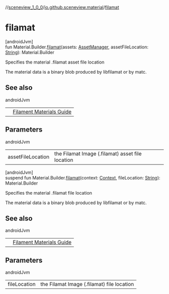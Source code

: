 //[sceneview_1_0_0](../../index.md)/[io.github.sceneview.material](index.md)/[filamat](filamat.md)

# filamat

[androidJvm]\
fun Material.Builder.[filamat](filamat.md)(assets: [AssetManager](https://developer.android.com/reference/kotlin/android/content/res/AssetManager.html), assetFileLocation: [String](https://kotlinlang.org/api/latest/jvm/stdlib/kotlin/-string/index.html)): Material.Builder

Specifies the material .filamat asset file location

The material data is a binary blob produced by libfilamat or by matc.

## See also

androidJvm

| | |
|---|---|
|  | <a href="https://google.github.io/filament/Materials.html">Filament Materials Guide</a> |

## Parameters

androidJvm

| | |
|---|---|
| assetFileLocation | the Filamat Image (.filamat) asset file location |

[androidJvm]\
suspend fun Material.Builder.[filamat](filamat.md)(context: [Context](https://developer.android.com/reference/kotlin/android/content/Context.html), fileLocation: [String](https://kotlinlang.org/api/latest/jvm/stdlib/kotlin/-string/index.html)): Material.Builder

Specifies the material .filamat file location

The material data is a binary blob produced by libfilamat or by matc.

## See also

androidJvm

| | |
|---|---|
|  | <a href="https://google.github.io/filament/Materials.html">Filament Materials Guide</a> |

## Parameters

androidJvm

| | |
|---|---|
| fileLocation | the Filamat Image (.filamat) file location |
